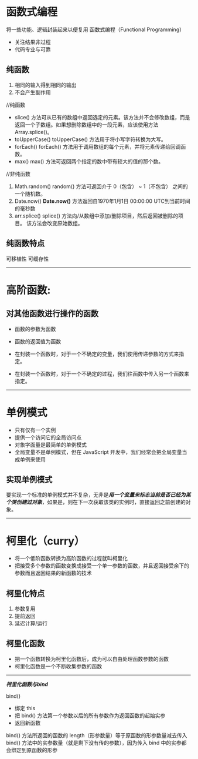 # 函数式编程

将一些功能、逻辑封装起来以便复用
 函数式编程（Functional Programming）

- 关注结果非过程
-  代码专业与可靠

## 纯函数

1. 相同的输入得到相同的输出
2.  不会产生副作用

//纯函数

- slice() 方法可从已有的数组中返回选定的元素。该方法并不会修改数组，而是返回一个子数组。如果想删除数组中的一段元素，应该使用方法 Array.splice()。
- toUpperCase()    toUpperCase() 方法用于将小写字符转换为大写。
- forEach()   forEach() 方法用于调用数组的每个元素，并将元素传递给回调函数。
- max()  max() 方法可返回两个指定的数中带有较大的值的那个数。





//非纯函数

1. Math.random()   random() 方法可返回介于 0（包含） ~ 1（不包含） 之间的一个随机数。
2. Date.now()    **Date.now()** 方法返回自1970年1月1日 00:00:00 UTC到当前时间的毫秒数
3. arr.splice()  splice() 方法向/从数组中添加/删除项目，然后返回被删除的项目。  该方法会改变原始数组。

## 纯函数特点
 可移植性
 可缓存性

---

# 高阶函数:

## 对其他函数进行操作的函数

- 函数的参数为函数
-  函数的返回值为函数

- 在封装一个函数时，对于一个不确定的变量，我们使用传递参数的方式来指定。
-  在封装一个函数时，对于一个不确定的过程，我们往函数中传入另一个函数来指定。

---

# 单例模式

- 只有仅有一个实例
-  提供一个访问它的全局访问点
-  对象字面量是最简单的单例模式
-  全局变量不是单例模式，但在 JavaScript 开发中，我们经常会把全局变量当成单例来使用

## 实现单例模式

要实现一个标准的单例模式并不复杂，无非是***用一个变量来标志当前是否已经为某个类创建过对象***，如果是，则在下一次获取该类的实例时，直接返回之前创建的对象。

---

#  柯里化（curry）

- 将一个低阶函数转换为高阶函数的过程就叫柯里化
-  把接受多个参数的函数变换成接受一个单一参数的函数，并且返回接受余下的参数而且返回结果的新函数的技术

## 柯里化特点
1.  参数复用
2.  提前返回
3.  延迟计算/运行

## 柯里化函数

- 把一个函数转换为柯里化函数后，成为可以自由处理函数参数的函数
-  柯里化函数是一个不断收集参数的函数

---

***柯里化函数与bind***

bind() 

- 绑定 this
-  把 bind() 方法第一个参数以后的所有参数作为返回函数的起始实参
-  返回新函数



bind() 方法所返回的函数的 length（形参数量）等于原函数的形参数量减去传入 bind() 方法中的实参数量（就是剩下没有传的参数），因为传入 bind 中的实参都会绑定到原函数的形参



